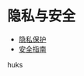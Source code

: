 # 隐私与安全

-   [隐私保护](security-privacy-protection.md)
-   [安全指南](security-guidelines-overall.md)

huks
